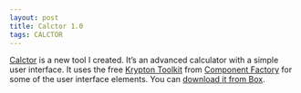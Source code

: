 ```yaml
---
layout: post
title: Calctor 1.0
tags: CALCTOR
---
```


[Calctor]({{site.baseUrl}}projects/calctor/) is a new tool I created. It’s an advanced calculator with a simple user interface. It uses the free [Krypton Toolkit](http://www.componentfactory.com/product?id=3) from [Component Factory](http://www.componentfactory.com/) for some of the user interface elements. You can [download it from Box](https://app.box.com/s/hd1fulwrkasfnm2qxeev).